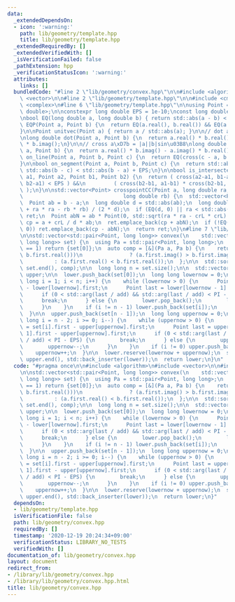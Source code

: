 ```yaml
---
data:
  _extendedDependsOn:
  - icon: ':warning:'
    path: lib/geometry/template.hpp
    title: lib/geometry/template.hpp
  _extendedRequiredBy: []
  _extendedVerifiedWith: []
  _isVerificationFailed: false
  _pathExtension: hpp
  _verificationStatusIcon: ':warning:'
  attributes:
    links: []
  bundledCode: "#line 2 \"lib/geometry/convex.hpp\"\n\n#include <algorithm>\n#include\
    \ <vector>\n\n#line 2 \"lib/geometry/template.hpp\"\n\n#include <cmath>\n#include\
    \ <complex>\n#line 6 \"lib/geometry/template.hpp\"\n\nusing Point = std::complex<long\
    \ double>;\n\nconstexpr long double EPS = 1e-10;\nconst long double PI = std::acos(-1.0l);\n\
    \nbool EQ(long double a, long double b) { return std::abs(a - b) < EPS; }\nbool\
    \ EQP(Point a, Point b) {\n  return EQ(a.real(), b.real()) && EQ(a.imag(), b.imag());\n\
    }\n\nPoint unitvec(Point a) { return a / std::abs(a); }\n\n// dot a\u30FBb = |a||b|cos\u03B8\
    \nlong double dot(Point a, Point b) {\n  return a.real() * b.real() + a.imag()\
    \ * b.imag();\n}\n\n// cross a\xD7b = |a||b|sin\u03B8\nlong double cross(Point\
    \ a, Point b) {\n  return a.real() * b.imag() - a.imag() * b.real();\n}\n\nbool\
    \ on_line(Point a, Point b, Point c) {\n  return EQ(cross(c - a, b - a), 0.0l);\n\
    }\n\nbool on_segment(Point a, Point b, Point c) {\n  return std::abs(c - a) +\
    \ std::abs(b - c) < std::abs(b - a) + EPS;\n}\n\nbool is_intersected_ls(Point\
    \ a1, Point a2, Point b1, Point b2) {\n  return ( cross(a2-a1, b1-a1) * cross(a2-a1,\
    \ b2-a1) < EPS ) &&\n         ( cross(b2-b1, a1-b1) * cross(b2-b1, a2-b1) < EPS\
    \ );\n}\n\nstd::vector<Point> crosspointCC(Point a, long double ra, Point b,\n\
    \                                long double rb) {\n  std::vector<Point> ret;\n\
    \  Point ab = b - a;\n  long double d = std::abs(ab);\n  long double crL = (std::norm(ab)\
    \ + ra * ra - rb * rb) / (2 * d);\n  if (EQ(d, 0) || ra < std::abs(crL)) return\
    \ ret;\n  Point abN = ab * Point(0, std::sqrt(ra * ra - crL * crL) / d);\n  Point\
    \ cp = a + crL / d * ab;\n  ret.emplace_back(cp + abN);\n  if (!EQ(std::abs(abN),\
    \ 0)) ret.emplace_back(cp - abN);\n  return ret;\n}\n#line 7 \"lib/geometry/convex.hpp\"\
    \n\nstd::vector<std::pair<Point, long long>> convex(\n    std::vector<std::pair<Point,\
    \ long long>> set) {\n  using Pa = std::pair<Point, long long>;\n  if (set.size()\
    \ == 1) return {set[0]};\n  auto comp = [&](Pa a, Pa b) {\n    return (EQ(a.first.real(),\
    \ b.first.real()))\n               ? (a.first.imag() > b.first.imag())\n     \
    \          : (a.first.real() < b.first.real());\n  };\n\n  std::sort(set.begin(),\
    \ set.end(), comp);\n\n  long long n = set.size();\n\n  std::vector<Pa> lower,\
    \ upper;\n\n  lower.push_back(set[0]);\n  long long lowernow = 0;\n  for (long\
    \ long i = 1; i < n; i++) {\n    while (lowernow > 0) {\n      Point add = set[i].first\
    \ - lower[lowernow].first;\n      Point last = lower[lowernow - 1].first - lower[lowernow].first;\n\
    \      if (0 < std::arg(last / add) && std::arg(last / add) < PI - EPS) {\n  \
    \      break;\n      } else {\n        lower.pop_back();\n        lowernow--;\n\
    \      }\n    }\n    if (i != n - 1) lower.push_back(set[i]);\n    lowernow++;\n\
    \  }\n\n  upper.push_back(set[n - 1]);\n  long long uppernow = 0;\n  for (long\
    \ long i = n - 2; i >= 0; i--) {\n    while (uppernow > 0) {\n      Point add\
    \ = set[i].first - upper[uppernow].first;\n      Point last = upper[uppernow -\
    \ 1].first - upper[uppernow].first;\n      if (0 < std::arg(last / add) && std::arg(last\
    \ / add) < PI - EPS) {\n        break;\n      } else {\n        upper.pop_back();\n\
    \        uppernow--;\n      }\n    }\n    if (i != 0) upper.push_back(set[i]);\n\
    \    uppernow++;\n  }\n\n  lower.reserve(lowernow + uppernow);\n  std::copy(upper.begin(),\
    \ upper.end(), std::back_inserter(lower));\n  return lower;\n}\n"
  code: "#pragma once\n\n#include <algorithm>\n#include <vector>\n\n#include \"./template.hpp\"\
    \n\nstd::vector<std::pair<Point, long long>> convex(\n    std::vector<std::pair<Point,\
    \ long long>> set) {\n  using Pa = std::pair<Point, long long>;\n  if (set.size()\
    \ == 1) return {set[0]};\n  auto comp = [&](Pa a, Pa b) {\n    return (EQ(a.first.real(),\
    \ b.first.real()))\n               ? (a.first.imag() > b.first.imag())\n     \
    \          : (a.first.real() < b.first.real());\n  };\n\n  std::sort(set.begin(),\
    \ set.end(), comp);\n\n  long long n = set.size();\n\n  std::vector<Pa> lower,\
    \ upper;\n\n  lower.push_back(set[0]);\n  long long lowernow = 0;\n  for (long\
    \ long i = 1; i < n; i++) {\n    while (lowernow > 0) {\n      Point add = set[i].first\
    \ - lower[lowernow].first;\n      Point last = lower[lowernow - 1].first - lower[lowernow].first;\n\
    \      if (0 < std::arg(last / add) && std::arg(last / add) < PI - EPS) {\n  \
    \      break;\n      } else {\n        lower.pop_back();\n        lowernow--;\n\
    \      }\n    }\n    if (i != n - 1) lower.push_back(set[i]);\n    lowernow++;\n\
    \  }\n\n  upper.push_back(set[n - 1]);\n  long long uppernow = 0;\n  for (long\
    \ long i = n - 2; i >= 0; i--) {\n    while (uppernow > 0) {\n      Point add\
    \ = set[i].first - upper[uppernow].first;\n      Point last = upper[uppernow -\
    \ 1].first - upper[uppernow].first;\n      if (0 < std::arg(last / add) && std::arg(last\
    \ / add) < PI - EPS) {\n        break;\n      } else {\n        upper.pop_back();\n\
    \        uppernow--;\n      }\n    }\n    if (i != 0) upper.push_back(set[i]);\n\
    \    uppernow++;\n  }\n\n  lower.reserve(lowernow + uppernow);\n  std::copy(upper.begin(),\
    \ upper.end(), std::back_inserter(lower));\n  return lower;\n}"
  dependsOn:
  - lib/geometry/template.hpp
  isVerificationFile: false
  path: lib/geometry/convex.hpp
  requiredBy: []
  timestamp: '2020-12-19 20:24:34+09:00'
  verificationStatus: LIBRARY_NO_TESTS
  verifiedWith: []
documentation_of: lib/geometry/convex.hpp
layout: document
redirect_from:
- /library/lib/geometry/convex.hpp
- /library/lib/geometry/convex.hpp.html
title: lib/geometry/convex.hpp
---
```

